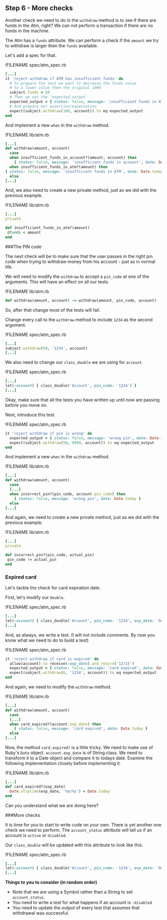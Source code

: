 ## Step 6 - More checks

Another check we need to do in the `withdraw` method is to see if there are funds in the Atm, right?  We can not perform a transaction if there are no funds in the machine. 

The Atm has a `funds` attribute. We can perform a check if the `amount` we try to withdraw is larger then the `funds` available. 

Let's add a spec for that.

!FILENAME spec/atm_spec.rb
```ruby
[...]
it 'reject withdraw if ATM has insufficient funds' do
  # To prepare the test we want to decrease the funds value
  # to a lower value then the original 1000
  subject.funds = 50
  # Then we set the `expected_output`
  expected_output = { status: false, message: 'insufficient funds in ATM', date: Date.today }
  # And prepare our assertion/expectation
  expect(subject.withdraw(100, account)).to eq expected_output
end
```

And implement a new `when` in the `withdraw` method.

!FILENAME lib/atm.rb
```ruby
[...]
def withdraw(amount, account)
  case
  when insufficient_funds_in_account?(amount, account) then
    { status: false, message: 'insufficient funds in account', date: Date.today }
  when insufficient_funds_in_atm?(amount) then
{ status: false, message: 'insufficient funds in ATM', date: Date.today }
  else
[...]
```

And, we also need to create a new private method, just as we did with the previous example.

!FILENAME lib/atm.rb
```ruby
[...]
private 

def insufficient_funds_in_atm?(amount)
 @funds < amount
end

```

###The PIN code

The next check will be to make sure that the user passes in the right pin code when trying to withdraw money from his account - just as in normal life. 

We will need to modify the `withdraw` to accept a `pin_code` at one of the arguments. This will have an effect on all our tests. 

!FILENAME lib/atm.rb
```ruby
def withdraw(amount, account) -> withdraw(amount, pin_code, account)
```
So, after that change most of the tests will fail. 

Change every call to the `withdraw` method to include `1234` as the second argument. 

!FILENAME spec/atm_spec.rb
```ruby
[...]
subject.withdraw(50, '1234', account)
[...]
```

We also need to change our `class_double` we are using for `account`. 

!FILENAME spec/atm_spec.rb
```ruby
[...]
let(:account) { class_double('Account', pin_code: '1234') }
[...]
```

Okay, make sure that all the tests you have written up until now are passing before you move on. 

Next, introduce this test.

!FILENAME spec/atm_spec.rb
```ruby
it 'reject withdraw if pin is wrong' do
  expected_output = { status: false, message: 'wrong pin', date: Date.today }
  expect(subject.withdraw(50, 9999, account)).to eq expected_output
end
```

And implement a new `when` in the `withdraw` method.

!FILENAME lib/atm.rb
```ruby
[...]
def withdraw(amount, account)
  case
  [...]
  when incorrect_pin?(pin_code, account.pin_code) then
    { status: false, message: 'wrong pin', date: Date.today }
  else
[...]
```

And again, we need to create a new private method, just as we did with the previous example.

!FILENAME lib/atm.rb
```ruby
[...]
private 

def incorrect_pin?(pin_code, actual_pin)
 pin_code != actual_pin
end

```

### Expired card

Let's tackle the check for card expiration date. 

First, let's modify our `double`.

!FILENAME spec/atm_spec.rb
```ruby
[...]
let(:account) { class_double('Account', pin_code: '1234', exp_date: '04/17') }
[...]
```

And, as always, we write a test. (I will not include comments. By now you know what we need to do to build a test)

!FILENAME spec/atm_spec.rb
```ruby
it 'reject withdraw if card is expired' do
  allow(account).to receive(:exp_date).and_return('12/15')
  expected_output = { status: false, message: 'card expired', date: Date.today }
  expect(subject.withdraw(6, '1234', account)).to eq expected_output
end
```

And again, we need to modify the `withdraw` method. 

!FILENAME lib/atm.rb
```ruby
[...]
def withdraw(amount, account)
  case
  [...]
  when card_expired?(account.exp_date) then
    { status: false, message: 'card expired', date: Date.today }
  else
[...]
```

Now, the method `card_expired?` is a little tricky. We need to make use of Ruby's `Date` object. `account.exp_date` is of String class. We need to transform it to a Date object and compare it to todays date. Examine the following implementation closely before implementing it. 

!FILENAME lib/atm.rb
```ruby
[...]
def card_expired?(exp_date)
  Date.strptime(exp_date, '%m/%y') < Date.today
end
```

Can you understand what we are doing here? 

###More checks

It is time for you to start to write code on your own. There is yet another one check we need to perform. The `account_status` attribute will tell us if an account is `active` or `disabled`. 

Our `class_double` will be updated with this attribute to look like this. 

!FILENAME spec/atm_spec.rb
```ruby
[...]
let(:account) { class_double('Account', pin_code: '1234', exp_date: '04/17', account_status: :active) }
[...]
```

**Things to you to consider (in random order)**
* Note that we are using a Symbol rather than a String to set `account_status`.
* You need to write a test for what happens if an account is `:disabled` 
* You need to update the output of every test that assumes that withdrawal was successful. 
 
















